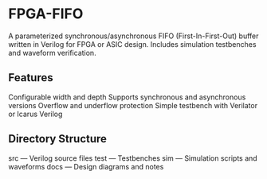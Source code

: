 # FPGA-FIFO
A parameterized synchronous/asynchronous FIFO (First-In-First-Out) buffer written in Verilog for FPGA or ASIC design.
Includes simulation testbenches and waveform verification.

## Features
Configurable width and depth
Supports synchronous and asynchronous versions
Overflow and underflow protection
Simple testbench with Verilator or Icarus Verilog

## Directory Structure
src — Verilog source files
test — Testbenches
sim — Simulation scripts and waveforms
docs — Design diagrams and notes
